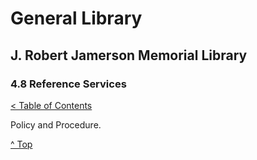 [0]: ../README.md
[4.8]: reference-services.md

# General Library
## J. Robert Jamerson Memorial Library
### 4.8 Reference Services
[< Table of Contents][0]

Policy and Procedure.

[^ Top][4.8]